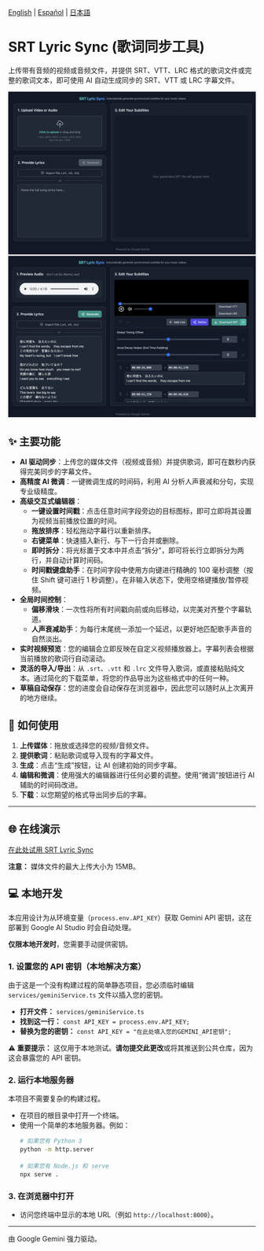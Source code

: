[English](./README.md) | [Español](./README.es.md) | [日本語](./README.ja.md)

# SRT Lyric Sync (歌词同步工具)

上传带有音频的视频或音频文件，并提供 SRT、VTT、LRC 格式的歌词文件或完整的歌词文本，即可使用 AI 自动生成同步的 SRT、VTT 或 LRC 字幕文件。

![SRT Lyric Sync - 主界面](https://raw.githubusercontent.com/atommy1966/SRT-Lyric-Sync-assets/main/2025-09-12%2014.48.26.png)
![SRT Lyric Sync - 编辑器视图](https://raw.githubusercontent.com/atommy1966/SRT-Lyric-Sync-assets/main/2025-09-12%2014.50.11.png)

## ✨ 主要功能

*   **AI 驱动同步**：上传您的媒体文件（视频或音频）并提供歌词，即可在数秒内获得完美同步的字幕文件。
*   **高精度 AI 微调**：一键微调生成的时间码，利用 AI 分析人声衰减和分句，实现专业级精度。
*   **高级交互式编辑器**：
    *   **一键设置时间戳**：点击任意时间字段旁边的目标图标，即可立即将其设置为视频当前播放位置的时间。
    *   **拖放排序**：轻松拖动字幕行以重新排序。
    *   **右键菜单**：快速插入新行、与下一行合并或删除。
    *   **即时拆分**：将光标置于文本中并点击“拆分”，即可将长行立即拆分为两行，并自动计算时间码。
    *   **时间戳键盘助手**：在时间字段中使用方向键进行精确的 100 毫秒调整（按住 Shift 键可进行 1 秒调整）。在非输入状态下，使用空格键播放/暂停视频。
*   **全局时间控制**：
    *   **偏移滑块**：一次性将所有时间戳向前或向后移动，以完美对齐整个字幕轨道。
    *   **人声衰减助手**：为每行末尾统一添加一个延迟，以更好地匹配歌手声音的自然淡出。
*   **实时视频预览**：您的编辑会立即反映在自定义视频播放器上。字幕列表会根据当前播放的歌词行自动滚动。
*   **灵活的导入/导出**：从 `.srt`、`.vtt` 和 `.lrc` 文件导入歌词，或直接粘贴纯文本。通过简化的下载菜单，将您的作品导出为这些格式中的任何一种。
*   **草稿自动保存**：您的进度会自动保存在浏览器中，因此您可以随时从上次离开的地方继续。

## 🚀 如何使用

1.  **上传媒体**：拖放或选择您的视频/音频文件。
2.  **提供歌词**：粘贴歌词或导入现有的字幕文件。
3.  **生成**：点击“生成”按钮，让 AI 创建初始的同步字幕。
4.  **编辑和微调**：使用强大的编辑器进行任何必要的调整。使用“微调”按钮进行 AI 辅助的时间码改进。
5.  **下载**：以您期望的格式导出同步后的字幕。

---

## 🌐 在线演示

[在此处试用 SRT Lyric Sync](https://srt-lyric-sync-369376059789.us-west1.run.app/)

**注意：** 媒体文件的最大上传大小为 15MB。

## 💻 本地开发

本应用设计为从环境变量（`process.env.API_KEY`）获取 Gemini API 密钥，这在部署到 Google AI Studio 时会自动处理。

**仅限本地开发时**，您需要手动提供密钥。

### 1. 设置您的 API 密钥（本地解决方案）
由于这是一个没有构建过程的简单静态项目，您必须临时编辑 `services/geminiService.ts` 文件以插入您的密钥。

- **打开文件：** `services/geminiService.ts`
- **找到这一行：** `const API_KEY = process.env.API_KEY;`
- **替换为您的密钥：** `const API_KEY = "在此处填入您的GEMINI_API密钥";`

⚠️ **重要提示：** 这仅用于本地测试。**请勿提交此更改**或将其推送到公共仓库，因为这会暴露您的 API 密钥。

### 2. 运行本地服务器
本项目不需要复杂的构建过程。
- 在项目的根目录中打开一个终端。
- 使用一个简单的本地服务器。例如：
  ```bash
  # 如果您有 Python 3
  python -m http.server

  # 如果您有 Node.js 和 serve
  npx serve .
  ```

### 3. 在浏览器中打开
- 访问您终端中显示的本地 URL（例如 `http://localhost:8000`）。

---

由 Google Gemini 强力驱动。
